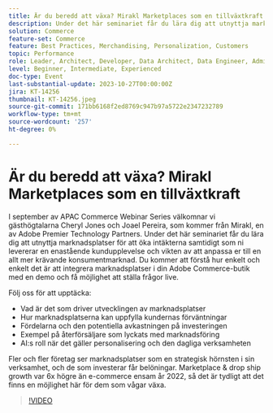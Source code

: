```yaml
---
title: Är du beredd att växa? Mirakl Marketplaces som en tillväxtkraft
description: Under det här seminariet får du lära dig att utnyttja marknadsplatser för att öka intäkterna samtidigt som ni levererar en enastående kundupplevelse och vikten av att anpassa er till en allt mer krävande konsumentmarknad. AI:s roll i personaliseringen och den dagliga verksamheten. Allt fler företag ser marknadsplatser som en strategisk hörnsten i sin verksamhet.
solution: Commerce
feature-set: Commerce
feature: Best Practices, Merchandising, Personalization, Customers
topic: Performance
role: Leader, Architect, Developer, Data Architect, Data Engineer, Admin, User
level: Beginner, Intermediate, Experienced
doc-type: Event
last-substantial-update: 2023-10-27T00:00:00Z
jira: KT-14256
thumbnail: KT-14256.jpeg
source-git-commit: 171bb6168f2ed8769c947b97a5722e2347232789
workflow-type: tm+mt
source-wordcount: '257'
ht-degree: 0%

---
```



# Är du beredd att växa? Mirakl Marketplaces som en tillväxtkraft

I september av APAC Commerce Webinar Series välkomnar vi gästhögtalarna Cheryl Jones och Joael Pereira, som kommer från Mirakl, en av Adobe Premier Technology Partners. Under det här seminariet får du lära dig att utnyttja marknadsplatser för att öka intäkterna samtidigt som ni levererar en enastående kundupplevelse och vikten av att anpassa er till en allt mer krävande konsumentmarknad. Du kommer att förstå hur enkelt och enkelt det är att integrera marknadsplatser i din Adobe Commerce-butik med en demo och få möjlighet att ställa frågor live.

Följ oss för att upptäcka:

* Vad är det som driver utvecklingen av marknadsplatser
* Hur marknadsplatserna kan uppfylla kundernas förväntningar
* Fördelarna och den potentiella avkastningen på investeringen
* Exempel på återförsäljare som lyckats med marknadsföring
* AI:s roll när det gäller personalisering och den dagliga verksamheten

Fler och fler företag ser marknadsplatser som en strategisk hörnsten i sin verksamhet, och de som investerar får belöningar. Marketplace &amp; drop ship growth var 6x högre än e-commerce ensam år 2022, så det är tydligt att det finns en möjlighet här för dem som vågar växa.

>[!VIDEO](https://video.tv.adobe.com/v/3425190/?learn=on)